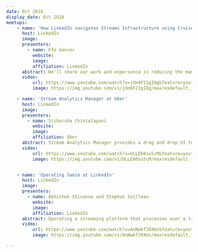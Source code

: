 ```yaml
---
date: Oct 2018
display_date: Oct 2018
meetups:
    - name: 'How LinkedIn navigates Streams Infrastructure using Cruise Control?'
      host: LinkedIn
      image: 
      presenters:
        - name: Efe Gencer
          website: 
          image:
          affiliation: LinkedIn
      abstract: We’ll share our work and experience in reducing the management overhead of large-scale Kafka clusters at LinkedIn using Cruise Control.  
      video:
          url: https://www.youtube.com/watch?v=jdo6F21gI8g&feature=youtu.be
          image: https://img.youtube.com/vi/jdo6F21gI8g/maxresdefault.jpg

    - name: 'Stream Analytics Manager at Uber'
      host: LinkedIn
      image: 
      presenters:
        - name: Sriharsha Chintalapani 
          website: 
          image:
          affiliation: Uber
      abstract: Stream Analytics Manager provides a drag and drop UI to build complex big data applications. It makes it possible for users to build, deploy and monitor their streaming applications. 
      video:
          url: https://www.youtube.com/watch?v=ULLE60su5cM&feature=youtu.be
          image: https://img.youtube.com/vi/ULLE60su5cM/maxresdefault.jpg


    - name: 'Operating Samza at LinkedIn'
      host: LinkedIn
      image: 
      presenters:
        - name: Abhishek Shivanna and Stephan Soilleau
          website: 
          image:
          affiliation: LinkedIn
      abstract: Operating a streaming platform that processes over a trillion messages daily, with thousands of applications is a daunting task. This talk shares the best practices around operating Samza as a managed service.  
      video:
          url: https://www.youtube.com/watch?v=AnNwkfJO4Us&feature=youtu.be
          image: https://img.youtube.com/vi/AnNwkfJO4Us/maxresdefault.jpg

---
```

<!--
   Licensed to the Apache Software Foundation (ASF) under one or more
   contributor license agreements.  See the NOTICE file distributed with
   this work for additional information regarding copyright ownership.
   The ASF licenses this file to You under the Apache License, Version 2.0
   (the "License"); you may not use this file except in compliance with
   the License.  You may obtain a copy of the License at

       http://www.apache.org/licenses/LICENSE-2.0

   Unless required by applicable law or agreed to in writing, software
   distributed under the License is distributed on an "AS IS" BASIS,
   WITHOUT WARRANTIES OR CONDITIONS OF ANY KIND, either express or implied.
   See the License for the specific language governing permissions and
   limitations under the License.
-->